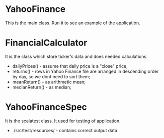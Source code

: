 # YahooFinance
This is the main class. Run it to see an example of the application.

# FinancialCalculator
It is the class which store ticker's data and does needed calculations.
* dailyPrices() - assume that daily price is a "close" price;
* returns() - rows in Yahoo Finance file are arranged in descending order by day, so we dont need to sort them;
* meanReturn() - as arithmetic mean;
* medianReturn() - as median;

# YahooFinanceSpec
It is the scalatest class. It used for testing of application.
* ./src/test/resources/ - contains correct output data